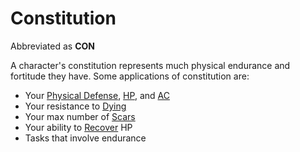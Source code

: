# Constitution

Abbreviated as **CON**

A character's constitution represents much physical endurance and fortitude they have. Some applications of constitution are:

- Your [Physical Defense](../Derived%20Statistics/Physical%20Defense.md), [HP](../Derived%20Statistics/Hit%20Points.md), and [AC](../Derived%20Statistics/Armor%20Class.md)
- Your resistance to [Dying](../../Game%20Procedures/Conditions/Dying.md)
- Your max number of [Scars](../Derived%20Statistics/Scars.md)
- Your ability to [Recover](../../Game%20Procedures/Exploration/Delving.md#Recover) HP
- Tasks that involve endurance
